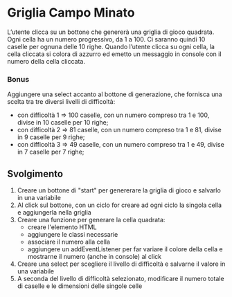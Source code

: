 Griglia Campo Minato
===
L’utente clicca su un bottone che genererà una griglia di gioco quadrata. Ogni cella ha un numero progressivo, da 1 a 100. Ci saranno quindi 10 caselle per ognuna delle 10 righe.
Quando l’utente clicca su ogni cella, la cella cliccata si colora di azzurro ed emetto un messaggio in console con il numero della cella cliccata.

### Bonus
Aggiungere una select accanto al bottone di generazione, che fornisca una scelta tra tre diversi livelli di difficoltà:
- con difficoltà 1 => 100 caselle, con un numero compreso tra 1 e 100, divise in 10 caselle per 10 righe;
- con difficoltà 2 => 81 caselle, con un numero compreso tra 1 e 81, divise in 9 caselle per 9 righe;
- con difficoltà 3 => 49 caselle, con un numero compreso tra 1 e 49, divise in 7 caselle per 7 righe;

## Svolgimento
1. Creare un bottone di "start" per genererare la griglia di gioco e salvarlo in una variabile
2. Al click sul bottone, con un ciclo for creare ad ogni ciclo la singola cella e aggiungerla nella griglia
3. Creare una funzione per generare la cella quadrata:
    - creare l'elemento HTML
    - aggiungere le classi necessarie
    - associare il numero alla cella
    - aggiungere un addEventListener per far variare il colore della cella e mostrarne il numero (anche in console) al click
4. Creare una select per scegliere il livello di difficoltà e salvarne il valore in una variabile
5. A seconda del livello di difficoltà selezionato, modificare il numero totale di caselle e le dimensioni delle singole celle
